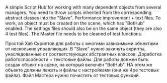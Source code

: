 A simple Script Hub for working with many dependent objects from several managers. You need to throw scripts inherited from the corresponding abstract classes into the "Slave".
Performance improvement + text files. To work, an object must be created on the scene, which has "BotHub" enabled. The settings files should also be on the same object (they are also 4 test files). The Master file needs to be cleaned of test functions.


Простой Хаб Скриптов для работы с многими зависимыми объектами от нескольких управляющих. В "Slave" нужно закинуть скрипты, унаследованные от соответствующих абстрактных классов. 
Доработка работоспособности + текстовые файлы.  Для работы должен быть создан объект на сцене, на который включён "BotHub". НА этом же объекте должны лежать и файлы с настройками (они же 4ре тестовых файла). Файл Мастера нужно почистить от тестовых функций.

